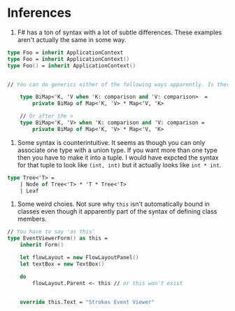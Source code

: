 


# Inferences

1. F# has a ton of syntax with a lot of subtle differences. These examples aren't actually the same in some way.

```fsharp
type Foo = inherit ApplicationContext
type Foo = inherit ApplicationContext()
type Foo() = inherit ApplicationContext()


// You can do generics either of the following ways apparently. Is there an actual difference? 

	type BiMap<'K, 'V when 'K: comparison and 'V: comparison>  =
		private BiMap of Map<'K, 'V> * Map<'V, 'K>

	// Or after the >
	type BiMap<'K, 'V> when 'K: comparison and 'V: comparison =
		private BiMap of Map<'K, 'V> * Map<'V, 'K>
```

1. Some syntax is counterintuitive. It seems as though you can only associate one type with a union type. If you
want more than one type then you have to make it into a tuple. I would have expcted the syntax for that tuple to
look like `(int, int)` but it actually looks like `int * int`.

```fsharp
type Tree<'T> =
    | Node of Tree<'T> * 'T * Tree<'T>
    | Leaf
```

1. Some weird choies. Not sure why `this` isn't automatically bound in classes even though it apparently part of the
syntax of defining class members.

```fsharp
// You have to say 'as this'
type EventViewerForm() as this =
    inherit Form()

    let flowLayout = new FlowLayoutPanel()
    let textBox = new TextBox()

    do
        flowLayout.Parent <- this // or this won't exist


    override this.Text = "Strokes Event Viewer"

```
